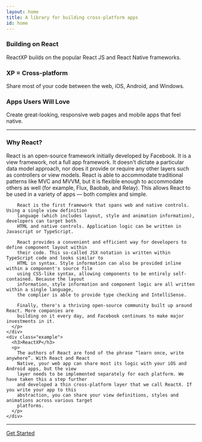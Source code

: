 ```yaml
---
layout: home
title: A library for building cross-platform apps
id: home
---
```


<section class="light home-section">
  <div class="marketing-row">
    <div class="marketing-col">
      <h3>Building on React</h3>
      <p>ReactXP builds on the popular React JS and React Native frameworks.</p>
    </div>
    <div class="marketing-col">
      <h3>XP = Cross-platform</h3>
      <p>Share most of your code between the web, iOS, Android, and Windows.</p>
    </div>
    <div class="marketing-col">
      <h3>Apps Users Will Love</h3>
      <p>Create great-looking, responsive web pages and mobile apps that feel native.</p>
    </div>
  </div>
</section>
<hr class="home-divider" />
<section class="home-section">
  <div id="examples">
    <div class="example">
      <h3>Why React?</h3>
      <p>
        React is an open-source framework initially developed by Facebook. It is a view framework, not 
        a full app framework. It doesn't dictate a particular data model approach, nor does it provide 
        or require any other layers such as controllers or view models. React is able to accommodate 
        traditional patterns like MVC and MVVM, but it is flexible enough to accommodate others as well 
        (for example, Flux, Baobab, and Relay). This allows React to be used in a variety of apps — both 
        complex and simple.

        React is the first framework that spans web and native controls. Using a single view definition 
        language (which includes layout, style and animation information), developers can target both 
        HTML and native controls. Application logic can be written in Javascript or TypeScript.

        React provides a convenient and efficient way for developers to define component layout within 
        their code. This so-called JSX notation is written within TypeScript code and looks similar to 
        HTML in syntax. Style information can also be provided inline within a component's source file 
        using CSS-like syntax, allowing components to be entirely self-contained. Because the layout 
        information, style information and component logic are all written within a single language, 
        the complier is able to provide type checking and IntelliSense.

        Finally, there's a thriving open-source community built up around React. More companies are 
        building on it every day, and Facebook continues to make major investments in it.
      </p>
    </div>
    <div class="example">
      <h3>ReactXP</h3>
      <p>
        The authors of React are fond of the phrase “learn once, write anywhere”. With React and React 
        Native, your web app can share most its logic with your iOS and Android apps, but the view 
        layer needs to be implemented separately for each platform. We have taken this a step further 
        and developed a thin cross-platform layer that we call ReactX. If you write your app to this 
        abstraction, you can share your view definitions, styles and animations across various target 
        platforms.
      </p>
    </div>
  </div>
</section>
<hr class="home-divider" />
<section class="home-bottom-section">
  <div class="buttons-unit">
    <a href="docs/getting-started.html" class="button">Get Started</a>
  </div>
</section>
